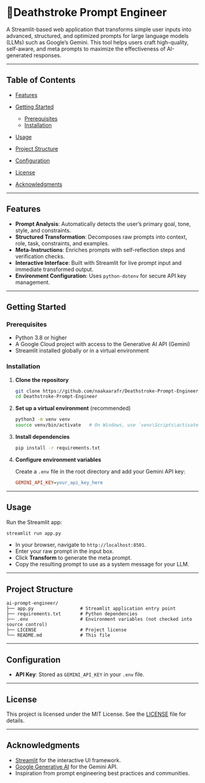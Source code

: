 # 🤖Deathstroke Prompt Engineer

A Streamlit-based web application that transforms simple user inputs into advanced, structured, and optimized prompts for large language models (LLMs) such as Google’s Gemini. This tool helps users craft high-quality, self-aware, and meta prompts to maximize the effectiveness of AI-generated responses.

---

## Table of Contents

* [Features](#features)

* [Getting Started](#getting-started)

  * [Prerequisites](#prerequisites)
  * [Installation](#installation)

* [Usage](#usage)

* [Project Structure](#project-structure)

* [Configuration](#configuration)

* [License](#license)

* [Acknowledgments](#acknowledgments)

---

## Features

* **Prompt Analysis**: Automatically detects the user’s primary goal, tone, style, and constraints.
* **Structured Transformation**: Decomposes raw prompts into context, role, task, constraints, and examples.
* **Meta-Instructions**: Enriches prompts with self-reflection steps and verification checks.
* **Interactive Interface**: Built with Streamlit for live prompt input and immediate transformed output.
* **Environment Configuration**: Uses `python-dotenv` for secure API key management.

---

## Getting Started

### Prerequisites

* Python 3.8 or higher
* A Google Cloud project with access to the Generative AI API (Gemini)
* Streamlit installed globally or in a virtual environment

### Installation

1. **Clone the repository**

   ```bash
   git clone https://github.com/naakaarafr/Deathstroke-Prompt-Engineer.git
   cd Deathstroke-Prompt-Engineer
   ```

2. **Set up a virtual environment** (recommended)

   ```bash
   python3 -m venv venv
   source venv/bin/activate   # On Windows, use `venv\Scripts\activate`
   ```

3. **Install dependencies**

   ```bash
   pip install -r requirements.txt
   ```

4. **Configure environment variables**

   Create a `.env` file in the root directory and add your Gemini API key:

   ```ini
   GEMINI_API_KEY=your_api_key_here
   ```

---

## Usage

Run the Streamlit app:

```bash
streamlit run app.py
```

* In your browser, navigate to `http://localhost:8501`.
* Enter your raw prompt in the input box.
* Click **Transform** to generate the meta prompt.
* Copy the resulting prompt to use as a system message for your LLM.

---

## Project Structure

```
ai-prompt-engineer/
├── app.py                 # Streamlit application entry point
├── requirements.txt       # Python dependencies
├── .env                   # Environment variables (not checked into source control)
├── LICENSE                # Project license
└── README.md              # This file
```

---

## Configuration

* **API Key**: Stored as `GEMINI_API_KEY` in your `.env` file.

---

## License

This project is licensed under the MIT License. See the [LICENSE](LICENSE) file for details.

---

## Acknowledgments

* [Streamlit](https://streamlit.io/) for the interactive UI framework.
* [Google Generative AI](https://cloud.google.com/generative-ai) for the Gemini API.
* Inspiration from prompt engineering best practices and communities.
